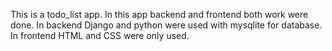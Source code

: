 This is a todo_list app.
In this app backend and frontend both work were done. 
In backend Django and python were used with mysqlite for database.
In frontend HTML and CSS were only used.
